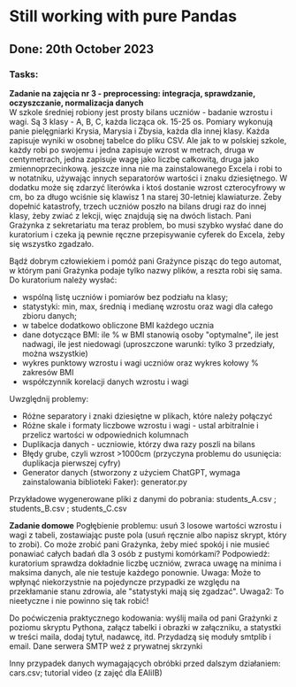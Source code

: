 # __Still working with pure Pandas__
## Done: __20th October 2023__
### Tasks:
__Zadanie na zajęcia nr 3 - preprocessing: integracja, sprawdzanie, oczyszczanie, normalizacja danych__  
W szkole średniej robiony jest prosty bilans uczniów - badanie wzrostu i wagi. Są 3 klasy - A, B, C, każda licząca ok. 15-25 os. Pomiary wykonują panie pielęgniarki Krysia, Marysia i Zbysia, każda dla innej klasy.
Każda zapisuje wyniki w osobnej tabelce do pliku CSV. Ale jak to w polskiej szkole, każdy robi po swojemu i jedna zapisuje wzrost w metrach, druga w centymetrach, jedna zapisuje wagę jako liczbę całkowitą, druga jako zmiennoprzecinkową.
jeszcze inna nie ma zainstalowanego Excela i robi to w notatniku, używając innych separatorów wartości i znaku dziesiętnego. W dodatku może się zdarzyć literówka i ktoś dostanie wzrost czterocyfrowy w cm, bo za długo wciśnie się klawisz 1 na starej 30-letniej klawiaturze. Żeby dopełnić katastrofy, trzech uczniów poszło na bilans drugi raz do innej klasy, żeby zwiać z lekcji, więc znajdują się na dwóch listach.
Pani Grażynka z sekretariatu ma teraz problem, bo musi szybko wysłać dane do kuratorium i czeka ją pewnie ręczne przepisywanie cyferek do Excela, żeby się wszystko zgadzało.

Bądź dobrym człowiekiem i pomóż pani Grażynce pisząc do tego automat, w którym pani Grażynka podaje tylko nazwy plików, a reszta robi się sama.
Do kuratorium należy wysłać:  
- wspólną listę uczniów i pomiarów bez podziału na klasy;  
- statystyki: min, max, średnią i medianę wzrostu oraz wagi dla całego zbioru danych;  
- w tabelce dodatkowo obliczone BMI każdego ucznia  
- dane dotyczące BMI: ile % w BMI stanowią osoby "optymalne", ile jest nadwagi, ile jest niedowagi (uproszczone warunki: tylko 3 przedziały, można wszystkie)  
- wykres punktowy wzrostu i wagi uczniów oraz wykres kołowy % zakresów BMI  
- współczynnik korelacji danych wzrostu i wagi
  
Uwzględnij problemy:
- Różne separatory i znaki dziesiętne w plikach, które należy połączyć
- Różne skale i formaty liczbowe wzrostu i wagi - ustal arbitralnie i przelicz wartości w odpowiednich kolumnach
- Duplikacja danych - uczniowie, którzy dwa razy poszli na bilans
- Błędy grube, czyli wzrost >1000cm (przyczyna problemu do usunięcia: duplikacja pierwszej cyfry)
- Generator danych (stworzony z użyciem ChatGPT, wymaga zainstalowania biblioteki Faker): generator.py

Przykładowe wygenerowane pliki z danymi do pobrania: students_A.csv ; students_B.csv ; students_C.csv

__Zadanie domowe__
Pogłębienie problemu: usuń 3 losowe wartości wzrostu i wagi z tabeli, zostawiając puste pola (usuń ręcznie albo napisz skrypt, który to zrobi).
Co może zrobić pani Grażynka, żeby mieć spokój i nie musieć ponawiać całych badań dla 3 osób z pustymi komórkami? Podpowiedź: kuratorium sprawdza dokładnie liczbę uczniów, zwraca uwagę na minima i maksima danych, ale nie testuje każdego ponownie.
Uwaga: Może to wpłynąć niekorzystnie na pojedyncze przypadki ze względu na przekłamanie stanu zdrowia, ale "statystyki mają się zgadzać".
Uwaga2: To nieetyczne i nie powinno się tak robić!

Do poćwiczenia praktycznego kodowania: wyślij maila od pani Grażynki z poziomu skryptu Pythona, załącz tabelki i obrazki w załączniku, a statystki w treści maila, dodaj tytuł, nadawcę, itd. Przydadzą się moduły smtplib i email. Dane serwera SMTP weź z prywatnej skrzynki

Inny przypadek danych wymagających obróbki przed dalszym działaniem: cars.csv; tutorial video (z zajęć dla EAIiIB)
